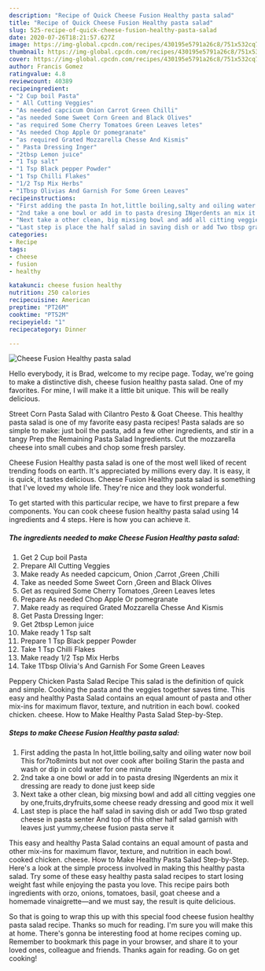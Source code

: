 ```yaml
---
description: "Recipe of Quick Cheese Fusion Healthy pasta salad"
title: "Recipe of Quick Cheese Fusion Healthy pasta salad"
slug: 525-recipe-of-quick-cheese-fusion-healthy-pasta-salad
date: 2020-07-26T18:21:57.627Z
image: https://img-global.cpcdn.com/recipes/430195e5791a26c8/751x532cq70/cheese-fusion-healthy-pasta-salad-recipe-main-photo.jpg
thumbnail: https://img-global.cpcdn.com/recipes/430195e5791a26c8/751x532cq70/cheese-fusion-healthy-pasta-salad-recipe-main-photo.jpg
cover: https://img-global.cpcdn.com/recipes/430195e5791a26c8/751x532cq70/cheese-fusion-healthy-pasta-salad-recipe-main-photo.jpg
author: Francis Gomez
ratingvalue: 4.8
reviewcount: 40389
recipeingredient:
- "2 Cup boil Pasta"
- " All Cutting Veggies"
- "As needed capcicum Onion Carrot Green Chilli"
- "as needed Some Sweet Corn Green and Black Olives"
- "as required Some Cherry Tomatoes Green Leaves letes"
- "As needed Chop Apple Or pomegranate"
- "as required Grated Mozzarella Chesse And Kismis"
- " Pasta Dressing Inger"
- "2tbsp Lemon juice"
- "1 Tsp salt"
- "1 Tsp Black pepper Powder"
- "1 Tsp Chilli Flakes"
- "1/2 Tsp Mix Herbs"
- "1Tbsp Olivias And Garnish For Some Green Leaves"
recipeinstructions:
- "First adding the pasta In hot,little boiling,salty and oiling water now boil This for7to8mints but not over cook after boiling Starin the pasta and wash or dip in cold water for one minute"
- "2nd take a one bowl or add in to pasta dresing INgerdents an mix it dressing are ready to done just keep side"
- "Next take a other clean, big mixsing bowl and add all citting veggies one by one,fruits,dryfruits,some cheese ready dressing and good mix it well"
- "Last step is place the half salad in saving dish or add Two tbsp grated cheese in pasta senter And top of this other half salad garnish with leaves just yummy,cheese fusion pasta serve it"
categories:
- Recipe
tags:
- cheese
- fusion
- healthy

katakunci: cheese fusion healthy 
nutrition: 250 calories
recipecuisine: American
preptime: "PT26M"
cooktime: "PT52M"
recipeyield: "1"
recipecategory: Dinner

---
```



![Cheese Fusion Healthy pasta salad](https://img-global.cpcdn.com/recipes/430195e5791a26c8/751x532cq70/cheese-fusion-healthy-pasta-salad-recipe-main-photo.jpg)

Hello everybody, it is Brad, welcome to my recipe page. Today, we're going to make a distinctive dish, cheese fusion healthy pasta salad. One of my favorites. For mine, I will make it a little bit unique. This will be really delicious.

Street Corn Pasta Salad with Cilantro Pesto &amp; Goat Cheese. This healthy pasta salad is one of my favorite easy pasta recipes! Pasta salads are so simple to make: just boil the pasta, add a few other ingredients, and stir in a tangy Prep the Remaining Pasta Salad Ingredients. Cut the mozzarella cheese into small cubes and chop some fresh parsley.

Cheese Fusion Healthy pasta salad is one of the most well liked of recent trending foods on earth. It's appreciated by millions every day. It is easy, it is quick, it tastes delicious. Cheese Fusion Healthy pasta salad is something that I've loved my whole life. They're nice and they look wonderful.


To get started with this particular recipe, we have to first prepare a few components. You can cook cheese fusion healthy pasta salad using 14 ingredients and 4 steps. Here is how you can achieve it.

<!--inarticleads1-->

##### The ingredients needed to make Cheese Fusion Healthy pasta salad:

1. Get 2 Cup boil Pasta
1. Prepare  All Cutting Veggies
1. Make ready As needed capcicum, Onion ,Carrot ,Green ,Chilli
1. Take as needed Some Sweet Corn ,Green and Black Olives
1. Get as required Some Cherry Tomatoes ,Green Leaves letes
1. Prepare As needed Chop Apple Or pomegranate
1. Make ready as required Grated Mozzarella Chesse And Kismis
1. Get  Pasta Dressing Inger:
1. Get 2tbsp Lemon juice
1. Make ready 1 Tsp salt
1. Prepare 1 Tsp Black pepper Powder
1. Take 1 Tsp Chilli Flakes
1. Make ready 1/2 Tsp Mix Herbs
1. Take 1Tbsp Olivia&#39;s And Garnish For Some Green Leaves


Peppery Chicken Pasta Salad Recipe This salad is the definition of quick and simple. Cooking the pasta and the veggies together saves time. This easy and healthy Pasta Salad contains an equal amount of pasta and other mix-ins for maximum flavor, texture, and nutrition in each bowl. cooked chicken. cheese. How to Make Healthy Pasta Salad Step-by-Step. 

<!--inarticleads2-->

##### Steps to make Cheese Fusion Healthy pasta salad:

1. First adding the pasta In hot,little boiling,salty and oiling water now boil This for7to8mints but not over cook after boiling Starin the pasta and wash or dip in cold water for one minute
1. 2nd take a one bowl or add in to pasta dresing INgerdents an mix it dressing are ready to done just keep side
1. Next take a other clean, big mixsing bowl and add all citting veggies one by one,fruits,dryfruits,some cheese ready dressing and good mix it well
1. Last step is place the half salad in saving dish or add Two tbsp grated cheese in pasta senter And top of this other half salad garnish with leaves just yummy,cheese fusion pasta serve it


This easy and healthy Pasta Salad contains an equal amount of pasta and other mix-ins for maximum flavor, texture, and nutrition in each bowl. cooked chicken. cheese. How to Make Healthy Pasta Salad Step-by-Step. Here&#39;s a look at the simple process involved in making this healthy pasta salad. Try some of these easy healthy pasta salad recipes to start losing weight fast while enjoying the pasta you love. This recipe pairs both ingredients with orzo, onions, tomatoes, basil, goat cheese and a homemade vinaigrette—and we must say, the result is quite delicious. 

So that is going to wrap this up with this special food cheese fusion healthy pasta salad recipe. Thanks so much for reading. I'm sure you will make this at home. There's gonna be interesting food at home recipes coming up. Remember to bookmark this page in your browser, and share it to your loved ones, colleague and friends. Thanks again for reading. Go on get cooking!
